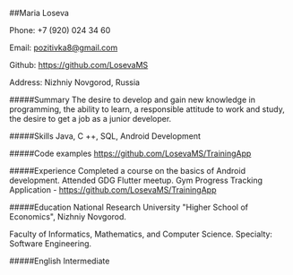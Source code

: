 ##Maria Loseva 

Phone: +7 (920) 024 34 60 

Email: pozitivka8@gmail.com 

Github: https://github.com/LosevaMS 

Address: Nizhniy Novgorod, Russia


#####Summary 
The desire to develop and gain new knowledge in programming,
the ability to learn, a responsible attitude to work and study, 
the desire to get a job as a junior developer.
 

#####Skills 
Java, C ++, SQL, Android Development

#####Code examples
https://github.com/LosevaMS/TrainingApp

#####Experience
Completed a course on the basics of Android development. Attended GDG Flutter meetup. 
Gym Progress Tracking Application - https://github.com/LosevaMS/TrainingApp

#####Education
National Research University "Higher School of Economics", 
Nizhniy Novgorod. 

Faculty of Informatics, Mathematics, and Computer Science. 
Specialty: Software Engineering.

#####English
Intermediate
